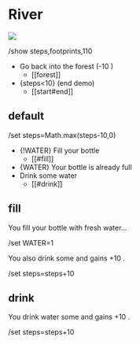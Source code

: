 <!-- see files in this order: start/forest/river -->
# River

![](https://images.unsplash.com/photo-1547929798-737b93ec2515?w=640)

/show steps,footprints,110

<!-- these actions will be applied to all scenes as it is on the main content -->
* <i icon=trees></i> Go back into the forest (-10 <i icon=footprints></i>)
  * [[forest]]
* {steps<10} (end demo)
  * [[start#end]]

## default

/set steps=Math.max(steps-10,0)

* {!WATER} <i icon=milk></i> Fill your bottle
  * [[#fill]]
* {WATER} <i icon=milk></i> Your bottle is already full
* <i icon=droplet></i> Drink some water
  * [[#drink]]

## fill

You fill your bottle with fresh water... <i icon=milk></i>

/set WATER=1

You also drink some and gains +10 <i icon=footprints></i>.

/set steps=steps+10

## drink

You drink water some and gains +10 <i icon=footprints></i>.

/set steps=steps+10